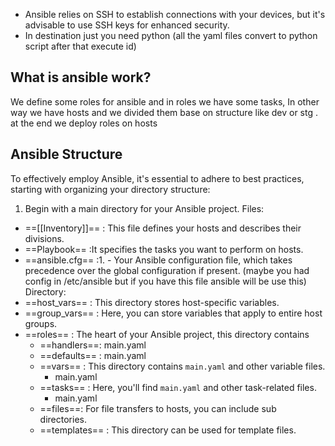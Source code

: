  - Ansible relies on SSH to establish connections with your devices, but it's advisable to use SSH keys for enhanced security.
 - In destination just you need python (all the yaml files convert to python script after that execute id)
## What is ansible work?
We define some roles for ansible and in roles we have some tasks, In other way we have hosts and we divided them base on structure like dev or stg . at the end we deploy roles on hosts
## Ansible Structure 
To effectively employ Ansible, it's essential to adhere to best practices, starting with organizing your directory structure:
1.  Begin with a main directory for your Ansible project.
   Files:
   - ==[[Inventory]]== : This file defines your hosts and describes their divisions.
   - ==Playbook== :It specifies the tasks you want to perform on hosts.
   - ==ansible.cfg== :1. - Your Ansible configuration file, which takes precedence over the global configuration if present. (maybe you had config in /etc/ansible but if you have this file ansible will be use this)
   Directory:
   - ==host_vars== : This directory stores host-specific variables.
   - ==group_vars== : Here, you can store variables that apply to entire host groups.
   - ==roles== : The heart of your Ansible project, this directory contains
     - ==handlers==: 
       main.yaml
     - ==defaults== : 
       main.yaml
     - ==vars== : This directory contains `main.yaml` and other variable files.
       - main.yaml
     - ==tasks== : Here, you'll find `main.yaml` and other task-related files.
       - main.yaml
     - ==files==: For file transfers to hosts, you can include sub directories.
     -  ==templates== : This directory can be used for template files.